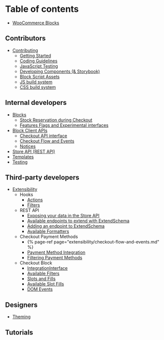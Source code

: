 # Table of contents

-   [WooCommerce Blocks](README.md)

## Contributors

-   [Contributing](contributors/contributing/README.md)
    -   [Getting Started](contributors/contributors/getting-started.md)
    -   [Coding Guidelines](contributors/contributors/coding-guidelines.md)
    -   [JavaScript Testing](contributors/contributors/javascript-testing.md)
    -   [Developing Components (& Storybook)](contributors/contributors/components.md)
    -   [Block Script Assets](contributors/contributors/block-assets.md)
    -   [JS build system](contributors/contributors/js-build-system.md)
    -   [CSS build system](contributors/contributors/css-build-system.md)

## Internal developers

-   [Blocks](internal-developers/blocks/README.md)
    -   [Stock Reservation during Checkout](internal-developers/blocks/stock-reservation.md)
    -   [Features Flags and Experimental interfaces](internal-developers/blocks/feature-flags-and-experimental-interfaces.md)
-   [Block Client APIs](internal-developers/block-client-apis/README.md)
    -   [Checkout API interface](internal-developers/block-client-apis/checkout/checkout-api.md)
    -   [Checkout Flow and Events](internal-developers/extensibility/checkout-flow-and-events.md)
    -   [Notices](internal-developers/block-client-apis/notices.md)
-   [Store API (REST API)](../src/StoreApi/README.md)
-   [Templates](internal-developers/templates/README.md)
-   [Testing](internal-developers/testing/README.md)

## Third-party developers

-   [Extensibility](extensibility/README.md)
    -   Hooks
        -   [Actions](extensibility/actions.md)
        -   [Filters](extensibility/filters.md)
    -   REST API
        -   [Exposing your data in the Store API](extensibility/extend-rest-api-add-data.md)
        -   [Available endpoints to extend with ExtendSchema](extensibility/available-endpoints-to-extend.md)
        -   [Adding an endpoint to ExtendSchema](extensibility/extend-rest-api-new-endpoint.md)
        -   [Available Formatters](extensibility/extend-rest-api-formatters.md)
    -   Checkout Payment Methods
        -   {% page-ref page="extensibility/checkout-flow-and-events.md" %}
        -   [Payment Method Integration](extensibility/payment-method-integration.md)
        -   [Filtering Payment Methods](extensibility/filtering-payment-methods.md)
    -   Checkout Block
        -   [IntegrationInterface](extensibility/integration-interface.md)
        -   [Available Filters](extensibility/available-filters.md)
        -   [Slots and Fills](extensibility/slot-fills.md)
        -   [Available Slot Fills](extensibility/available-slot-fills.md)
        -   [DOM Events](extensibility/dom-events.md)

## Designers

-   [Theming](theming/README.md)

## Tutorials
